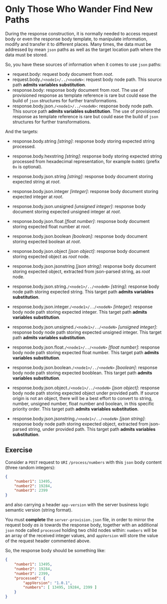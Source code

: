 # Only Those Who Wander Find New Paths

During the response construction, it is normally needed to access request body or even the response body template, to manipulate information, modify and transfer it to different places. Many times, the data must be addressed by mean `json` paths as well as the target location path where the data must be stored.

So, you have these sources of information when it comes to use `json` paths:

- request.body: request body document from *root*.
- request.body.`/<node1>/../<nodeN>`: request body node path. This source path **admits variables substitution**.
- response.body: response body document from *root*. The use of provisioned response as template reference is rare but could ease the build of `json` structures for further transformations.
- response.body.json.`/<node1>/../<nodeN>`: response body node path. This source path **admits variables substitution**. The use of provisioned response as template reference is rare but could ease the build of `json` structures for further transformations.

And the targets:

- response.body.string *[string]*: response body storing expected string processed.

- response.body.hexstring *[string]*: response body storing expected string processed from hexadecimal representation, for example `0x8001` (prefix `0x` is optional).

- response.body.json.string *[string]*: response body document storing expected string at *root*.

- response.body.json.integer *[integer]*: response body document storing expected integer at *root*.

- response.body.json.unsigned *[unsigned integer]*: response body document storing expected unsigned integer at *root*.

- response.body.json.float *[float number]*: response body document storing expected float number at *root*.

- response.body.json.boolean *[boolean]*: response body document storing expected boolean at *root*.

- response.body.json.object *[json object]*: response body document storing expected object as *root* node.

- response.body.json.jsonstring *[json string]*: response body document storing expected object, extracted from json-parsed string, as *root* node.

- response.body.json.string.`/<node1>/../<nodeN>` *[string]*: response body node path storing expected string. This target path **admits variables substitution**.

- response.body.json.integer.`/<node1>/../<nodeN>` *[integer]*: response body node path storing expected integer. This target path **admits variables substitution**.

- response.body.json.unsigned.`/<node1>/../<nodeN>` *[unsigned integer]*: response body node path storing expected unsigned integer. This target path **admits variables substitution**.

- response.body.json.float.`/<node1>/../<nodeN>` *[float number]*: response body node path storing expected float number. This target path **admits variables substitution**.

- response.body.json.boolean.`/<node1>/../<nodeN>` *[boolean]*: response body node path storing expected booblean. This target path **admits variables substitution**.

- response.body.json.object.`/<node1>/../<nodeN>` *[json object]*: response body node path storing expected object under provided path. If source origin is not an object, there will be a best effort to convert to string, number, unsigned number, float number and boolean, in this specific priority order. This target path **admits variables substitution**.

- response.body.json.jsonstring.`/<node1>/../<nodeN>` *[json string]*: response body node path storing expected object, extracted from json-parsed string, under provided path. This target path **admits variables substitution**.

## Exercise

Consider a `POST` request to `URI` `/process/numbers` with this `json` body content (three random integers):

```json
{
    "number1": 13495,
    "number2": 19284,
    "number3": 2399
}
```

and also carrying a header `app-version` with the server business logic semantic version (string format).

You must **complete** the `server-provision.json` file, in order to mirror the request body *as is* towards the response body, together with an additional `json` node called `processed` holding two child nodes within: `numbers` will be an array of the received integer values, and `appVersion` will store the value of the request header commented above.

So, the response body should be something like:

```json
{
    "number1": 13495,
    "number2": 19284,
    "number3": 2399,
    "processed": {
        "appVersion": "1.0.1",
        "numbers": [ 13495, 19284, 2399 ]
    }
}
```

